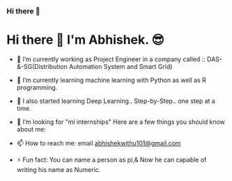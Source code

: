 ### Hi there 👋
# Hi there 👋 I'm Abhishek. 😎

- 🔭 I’m currently working as Project Engineer in a company called :: DAS-&-SG(Distribution Automation System and Smart Grid)
- 🌱 I’m currently learning machine learning with Python as well as R programming.
- 👯 I also started learning Deep Learning.. Step-by-Step.. one step at a time.
- 🤔 I’m looking for "ml internships"
Here are a few things you should know about me:


- 📫 How to reach me: email [abhishekwithu101@gmail.com](mailto:confidenceboi@gmail.com) 
- ⚡ Fun fact: You can name a person as pi,& Now he can capable of writing his name as Numeric.

